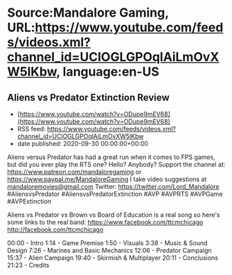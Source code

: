 # Source:Mandalore Gaming, URL:https://www.youtube.com/feeds/videos.xml?channel_id=UClOGLGPOqlAiLmOvXW5lKbw, language:en-US

## Aliens vs Predator Extinction Review
 - [https://www.youtube.com/watch?v=ODupe9mEV68](https://www.youtube.com/watch?v=ODupe9mEV68)
 - RSS feed: https://www.youtube.com/feeds/videos.xml?channel_id=UClOGLGPOqlAiLmOvXW5lKbw
 - date published: 2020-09-30 00:00:00+00:00

Aliens versus Predator has had a great run when it comes to FPS games, but did you ever play the RTS one? Hello? Anybody?
Support the channel at: https://www.patreon.com/mandaloregaming or https://www.paypal.me/MandaloreGaming
I take video suggestions at mandaloremovies@gmail.com
Twitter: https://twitter.com/Lord_Mandalore
#AliensvsPredator #AliensvsPredatorExtinction #AVP #AVPRTS #AVPGame #AVPExtinction

Aliens vs Predator vs Brown vs Board of Education is a real song so here's some links to the real band: https://www.facebook.com/ttcmchicago
http://facebook.com/ttcmchicago

00:00 - Intro
1:14 - Game Premise
1:50 - Visuals
3:38 - Music & Sound Design
7:26 - Marines and Basic Mechanics
12:06 - Predator Campaign
15:37 - Alien Campaign
19:40 - Skirmish & Multiplayer
20:11 - Conclusions
21:23 - Credits

